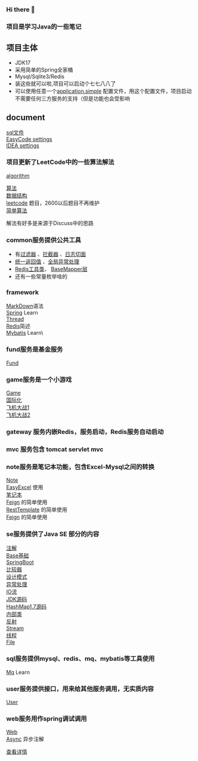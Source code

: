 ### Hi there 👋

<!--
**icboluo/icboluo** is a ✨ _special_ ✨ repository because its `README.md` (this file) appears on your GitHub profile.

Here are some ideas to get you started:

- 🔭 I’m currently working on ...
- 🌱 I’m currently learning ...
- 👯 I’m looking to collaborate on ...
- 🤔 I’m looking for help with ...
- 💬 Ask me about ...
- 📫 How to reach me: ...
- 😄 Pronouns: ...
- ⚡ Fun fact: ...
-->

### 项目是学习Java的一些笔记

## 项目主体

* JDK17
* 采用简单的Spring全家桶
* Mysql/Sqlite3/Redis
* 装这些就可以啦,项目可以启动个七七八八了
* 可以使用任意一个[application.simple](icboluo-note/src/main/resources/application-simple.yml)
  配置文件，用这个配置文件，项目启动不需要任何三方服务的支持（但是功能也会受影响

## document

[sql文件](document/sql)\
[EasyCode settings](document/EasyCodeConfig.json)\
[IDEA settings](document/settings.zip)

### 项目更新了LeetCode中的一些算法解法

[algorithm](icboluo-algorithm/src/main/java/com/icboluo)

[算法](icboluo-algorithm/src/main/java/com/icboluo/algorithm)\
[数据结构](icboluo-algorithm/src/main/java/com/icboluo/datastructure)\
[leetcode](icboluo-algorithm/src/main/java/com/icboluo/leetcode) 题目，2600以后题目不再维护\
[简单算法](icboluo-algorithm/src/main/java/com/icboluo/leetcode/simple.md)

解法有好多是来源于Discuss中的思路

### common服务提供公共工具

- 有[过滤器](icboluo-common/icboluo-supper/src/main/java/com/icboluo/filter/HttpFilter.java)
  、[拦截器](icboluo-common/icboluo-supper/src/main/java/com/icboluo/interceptor/WebContextInterceptor.java)
  、[日志切面](icboluo-common/icboluo-supper/src/main/java/com/icboluo/aop/HttpAspect.java)
- [统一返回值](icboluo-common/icboluo-supper/src/main/java/com/icboluo/common/ResponseResultHandler.java)
  、[全局异常处理](icboluo-common/icboluo-supper/src/main/java/com/icboluo/common/GlobalControllerExceptionHandler.java)
- [Redis工具类](icboluo-common/icboluo-mapper/src/main/java/com/icboluo/common/redis/RedisLogAspect.java)、
  [BaseMapper层](icboluo-common/icboluo-mapper/src/main/java/com/icboluo/common/MyBaseMapper.java)
- 还有一些常量枚举啥的

### framework

[MarkDown](icboluo-framework/icboluo-framework-base/src/main/java/com/icboluo/framework/MarkDown.md)语法\
[Spring](icboluo-framework/icboluo-framework-base/src/main/java/com/icboluo/spring) Learn\
[Thread](icboluo-framework/icboluo-framework-base/src/main/java/com/icboluo/thread)\
[Redis](icboluo-framework/icboluo-framework-base/src/main/java/com/icboluo/framework/Redis.md)简述\
[Mybatis](icboluo-framework/icboluo-framework-base/src/main/java/com/icboluo/framework/Mybatis.md) Learn\

### fund服务是基金服务

[Fund](icboluo-fund/src/main/java/com/icboluo)

### game服务是一个小游戏

[Game](icboluo-game/src/main/java/com/icboluo)\
[国际化](icboluo-game/src/main/resources/i18n)\
[飞机大战1](icboluo-game/src/main/java/com/icboluo/fjdz)\
[飞机大战2](icboluo-game/src/main/java/com/icboluo/plane2)

### gateway 服务内嵌Redis，服务启动，Redis服务自动启动

### mvc 服务包含 tomcat servlet mvc

### note服务是笔记本功能，包含Excel-Mysql之间的转换

[Note](icboluo-note/src/main/java/com/icboluo)\
[EasyExcel](icboluo-note/src/main/java/com/icboluo/controller/ExcelController.java) 使用\
[笔记本](icboluo-note/src/main/java/com/icboluo/controller/TimeNoteController.java)\
[Feign](icboluo-note/src/main/java/com/icboluo/feign/UserFeign.java) 的简单使用\
[RestTemplate](icboluo-note/src/main/java/com/icboluo/controller/UserController.java) 的简单使用\
[Feign](icboluo-note/src/main/java/com/icboluo/feign/UserFeign.java) 的简单使用

### se服务提供了Java SE 部分的内容

[注解](icboluo-se/src/main/java/com/icboluo/annotation)\
[Base基础](icboluo-se/src/main/java/com/icboluo/base/clazz.md)\
[SpringBoot](icboluo-se/src/main/java/com/icboluo/base/spring.md)\
[比较器](icboluo-se/src/main/java/com/icboluo/compare)\
[设计模式](icboluo-se/src/main/java/com/icboluo/designpattern)\
[异常处理](icboluo-se/src/main/java/com/icboluo/exception)\
[IO流](icboluo-se/src/main/java/com/icboluo/file)\
[JDK源码](icboluo-se/src/main/java/com/icboluo/jdk)\
[HashMap1.7源码](icboluo-se/src/main/java/com/icboluo/jdk/hashmap/HashMap7.java)\
[内部类](icboluo-se/src/main/java/com/icboluo/nonameclass)\
[反射](icboluo-se/src/main/java/com/icboluo/reflect)\
[Stream](icboluo-se/src/main/java/com/icboluo/stream)\
[线程](icboluo-se/src/main/java/com/icboluo/thread)\
[File](icboluo-se/src/main/java/com/icboluo/file)

### sql服务提供mysql、redis、mq、mybatis等工具使用

[Mq](icboluo-sql/src/main/java/com/icboluo/mq) Learn

### user服务提供接口，用来给其他服务调用，无实质内容

[User](icboluo-user/src/main/java/com/icboluo)

### web服务用作spring调试调用

[Web](icboluo-web/src/main/java/com/icboluo)\
[Async](icboluo-web/src/main/java/com/icboluo/controller/AsyncController.java) 异步注解

[查看详情](document/README.md)

